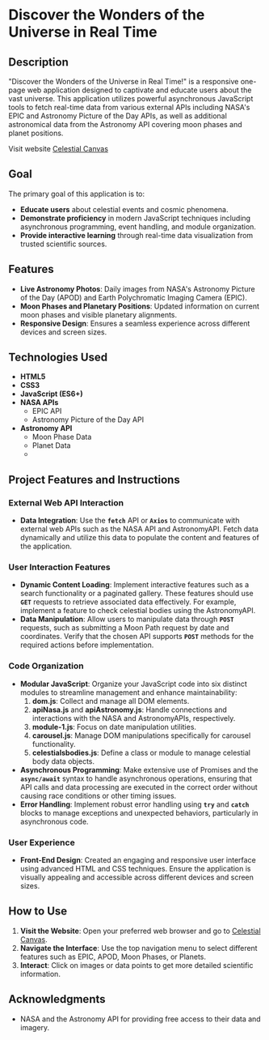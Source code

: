 # **Discover the Wonders of the Universe in Real Time**

## **Description**

"Discover the Wonders of the Universe in Real Time!" is a responsive one-page web application designed to captivate and educate users about the vast universe. This application utilizes powerful asynchronous JavaScript tools to fetch real-time data from various external APIs including NASA's EPIC and Astronomy Picture of the Day APIs, as well as additional astronomical data from the Astronomy API covering moon phases and planet positions.

Visit website [Celestial Canvas](https://katterina71.github.io/Celestial-Canvas/)

## **Goal**

The primary goal of this application is to:

- **Educate users** about celestial events and cosmic phenomena.
- **Demonstrate proficiency** in modern JavaScript techniques including asynchronous programming, event handling, and module organization.
- **Provide interactive learning** through real-time data visualization from trusted scientific sources.

## **Features**

- **Live Astronomy Photos**: Daily images from NASA's Astronomy Picture of the Day (APOD) and Earth Polychromatic Imaging Camera (EPIC).
- **Moon Phases and Planetary Positions**: Updated information on current moon phases and visible planetary alignments.
- **Responsive Design**: Ensures a seamless experience across different devices and screen sizes.

## **Technologies Used**

- **HTML5**
- **CSS3**
- **JavaScript (ES6+)**
- **NASA APIs**
    - EPIC API
    - Astronomy Picture of the Day API
- **Astronomy API**
    - Moon Phase Data
    - Planet Data
    - 
## **Project Features and Instructions**

### **External Web API Interaction**

- **Data Integration**: Use the **`fetch`** API or **`Axios`** to communicate with external web APIs such as the NASA API and AstronomyAPI. Fetch data dynamically and utilize this data to populate the content and features of the application.

### **User Interaction Features**

- **Dynamic Content Loading**: Implement interactive features such as a search functionality or a paginated gallery. These features should use **`GET`** requests to retrieve associated data effectively. For example, implement a feature to check celestial bodies using the AstronomyAPI.
- **Data Manipulation**: Allow users to manipulate data through **`POST`** requests, such as submitting a Moon Path request by date and coordinates. Verify that the chosen API supports **`POST`** methods for the required actions before implementation.

### **Code Organization**

- **Modular JavaScript**: Organize your JavaScript code into six distinct modules to streamline management and enhance maintainability:
    1. **dom.js**: Collect and manage all DOM elements.
    2. **apiNasa.js** and **apiAstronomy.js**: Handle connections and interactions with the NASA and AstronomyAPIs, respectively.
    3. **module-1.js**: Focus on date manipulation utilities.
    4. **carousel.js**: Manage DOM manipulations specifically for carousel functionality.
    5. **celestialsbodies.js**: Define a class or module to manage celestial body data objects.
- **Asynchronous Programming**: Make extensive use of Promises and the **`async/await`** syntax to handle asynchronous operations, ensuring that API calls and data processing are executed in the correct order without causing race conditions or other timing issues.
- **Error Handling**: Implement robust error handling using **`try`** and **`catch`** blocks to manage exceptions and unexpected behaviors, particularly in asynchronous code.

### **User Experience**

- **Front-End Design**: Created an engaging and responsive user interface using advanced HTML and CSS techniques. Ensure the application is visually appealing and accessible across different devices and screen sizes.
## **How to Use**

1. **Visit the Website**: Open your preferred web browser and go to [Celestial Canvas](https://katterina71.github.io/Celestial-Canvas/).
2. **Navigate the Interface**: Use the top navigation menu to select different features such as EPIC, APOD, Moon Phases, or Planets.
3. **Interact**: Click on images or data points to get more detailed scientific information.

## **Acknowledgments**

- NASA and the Astronomy API for providing free access to their data and imagery.
